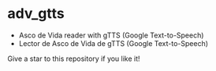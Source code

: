 # adv_gtts

* Asco de Vida reader with gTTS (Google Text-to-Speech)
* Lector de Asco de Vida de gTTS (Google Text-to-Speech)

Give a star to this repository if you like it!